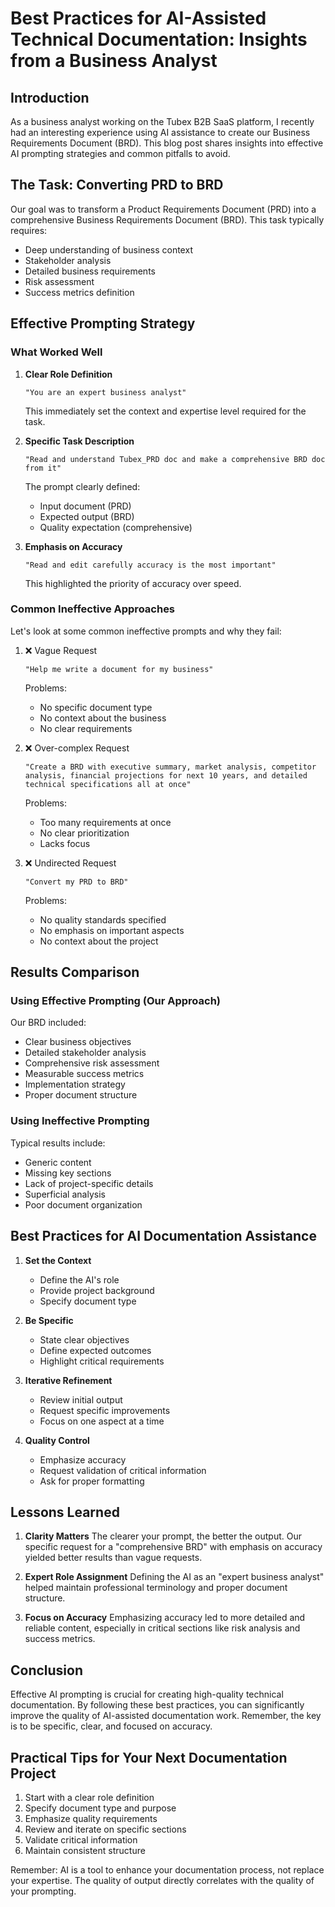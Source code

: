 # Best Practices for AI-Assisted Technical Documentation: Insights from a Business Analyst

## Introduction

As a business analyst working on the Tubex B2B SaaS platform, I recently had an interesting experience using AI assistance to create our Business Requirements Document (BRD). This blog post shares insights into effective AI prompting strategies and common pitfalls to avoid.

## The Task: Converting PRD to BRD

Our goal was to transform a Product Requirements Document (PRD) into a comprehensive Business Requirements Document (BRD). This task typically requires:
- Deep understanding of business context
- Stakeholder analysis
- Detailed business requirements
- Risk assessment
- Success metrics definition

## Effective Prompting Strategy

### What Worked Well

1. **Clear Role Definition**
   ```
   "You are an expert business analyst"
   ```
   This immediately set the context and expertise level required for the task.

2. **Specific Task Description**
   ```
   "Read and understand Tubex_PRD doc and make a comprehensive BRD doc from it"
   ```
   The prompt clearly defined:
   - Input document (PRD)
   - Expected output (BRD)
   - Quality expectation (comprehensive)

3. **Emphasis on Accuracy**
   ```
   "Read and edit carefully accuracy is the most important"
   ```
   This highlighted the priority of accuracy over speed.

### Common Ineffective Approaches

Let's look at some common ineffective prompts and why they fail:

1. ❌ Vague Request
   ```
   "Help me write a document for my business"
   ```
   Problems:
   - No specific document type
   - No context about the business
   - No clear requirements
   
2. ❌ Over-complex Request
   ```
   "Create a BRD with executive summary, market analysis, competitor analysis, financial projections for next 10 years, and detailed technical specifications all at once"
   ```
   Problems:
   - Too many requirements at once
   - No clear prioritization
   - Lacks focus

3. ❌ Undirected Request
   ```
   "Convert my PRD to BRD"
   ```
   Problems:
   - No quality standards specified
   - No emphasis on important aspects
   - No context about the project

## Results Comparison

### Using Effective Prompting (Our Approach)
Our BRD included:
- Clear business objectives
- Detailed stakeholder analysis
- Comprehensive risk assessment
- Measurable success metrics
- Implementation strategy
- Proper document structure

### Using Ineffective Prompting
Typical results include:
- Generic content
- Missing key sections
- Lack of project-specific details
- Superficial analysis
- Poor document organization

## Best Practices for AI Documentation Assistance

1. **Set the Context**
   - Define the AI's role
   - Provide project background
   - Specify document type

2. **Be Specific**
   - State clear objectives
   - Define expected outcomes
   - Highlight critical requirements

3. **Iterative Refinement**
   - Review initial output
   - Request specific improvements
   - Focus on one aspect at a time

4. **Quality Control**
   - Emphasize accuracy
   - Request validation of critical information
   - Ask for proper formatting

## Lessons Learned

1. **Clarity Matters**
   The clearer your prompt, the better the output. Our specific request for a "comprehensive BRD" with emphasis on accuracy yielded better results than vague requests.

2. **Expert Role Assignment**
   Defining the AI as an "expert business analyst" helped maintain professional terminology and proper document structure.

3. **Focus on Accuracy**
   Emphasizing accuracy led to more detailed and reliable content, especially in critical sections like risk analysis and success metrics.

## Conclusion

Effective AI prompting is crucial for creating high-quality technical documentation. By following these best practices, you can significantly improve the quality of AI-assisted documentation work. Remember, the key is to be specific, clear, and focused on accuracy.

## Practical Tips for Your Next Documentation Project

1. Start with a clear role definition
2. Specify document type and purpose
3. Emphasize quality requirements
4. Review and iterate on specific sections
5. Validate critical information
6. Maintain consistent structure

Remember: AI is a tool to enhance your documentation process, not replace your expertise. The quality of output directly correlates with the quality of your prompting.